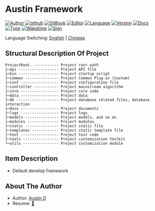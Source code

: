 # Austin Framework

[![Author](https://img.shields.io/badge/Author-Austin-orange)](https://t.me/FairyLtd) [![github](https://img.shields.io/badge/Github-Austin.D-green)](https://github.com/AceProfessional) [![GitBook](https://img.shields.io/badge/GitBook-Austin.D-green)](https://interestingbooks.gitbook.io/) [![Editor](https://img.shields.io/badge/Editor-PyCharm-yellow)](https://github.com/AliceEngineerPro) [![Language](https://img.shields.io/badge/Language-Markdown-orange)](https://github.com/AliceEngineerPro) [![Version](https://img.shields.io/badge/Version-Release-blue)](https://github.com/AliceEngineerPro) [![Docs](https://img.shields.io/badge/Docs-Passing-brightgreen)](https://github.com/AliceEngineerPro) [![Type](https://img.shields.io/badge/Type-Readme-blue)](https://github.com/AliceEngineerPro) [![Wakatime](https://wakatime.com/badge/user/fa851759-c657-4b1e-8bcb-3ec3a693a2cd.svg)](https://wakatime.com/@fa851759-c657-4b1e-8bcb-3ec3a693a2cd) [![Sign](https://img.shields.io/badge/%E7%AD%89%E6%88%91%E4%BB%A3%E7%A0%81%E7%BC%96%E6%88%90-%E5%A8%B6%E4%BD%A0%E4%B8%BA%E5%A6%BB%E5%8F%AF%E5%A5%BD@-red)](https://github.com/AliceEngineerPro)

Language Switching: [English](README.md) | [Chinese](READMD-ZH_CN.md)

## Structural Description Of Project

```plain
ProjectRoot. ----------- Project root path
├─api ------------------ Project API file
├─bin ------------------ Project startup script
├─common --------------- Project Common Plug-in (Custom)
├─conf ----------------- Project configuration file
├─controller ----------- Project mainstream algorithm
├─core ----------------- Project core code
├─data ----------------- Project data
├─db ------------------- Project database related files, database interaction
├─docs ----------------- Project documents
├─logs ----------------- Project logs
├─models --------------- Project models, and so on
├─modules -------------- Project modules
├─static --------------- Project static file
├─templates ------------ Project static template file
├─test ----------------- Project test code
├─tools ---------------- Project customization toolkit
└─utils ---------------- Project customization module
```

## Item Description

- Default develop framework

## About The Author

- Author: [Austin D](https://github.com/AceProfessional)
- Resume: [📄](https://mapping.fairy.host:1443/docs/resume.pdf)


